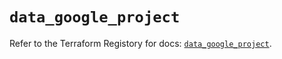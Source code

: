 # `data_google_project`

Refer to the Terraform Registory for docs: [`data_google_project`](https://registry.terraform.io/providers/hashicorp/google/4.65.2/docs/data-sources/project).
